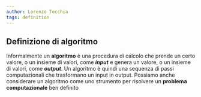 ```yaml
---
author: Lorenzo Tecchia
tags: definition
---
```


## Definizione di algoritmo
Informalmente un **algoritmo** è una procedura di calcolo che prende un certo valore, o un insieme di valori, come ***input*** e genera un valore, o un insieme di valori, come ***output***.
Un algoritmo è quindi una sequenza di passi computazionali che trasformano un input in output.
Possiamo anche considerare un algoritmo come uno strumento per risolvere un **problema computazionale** ben definito
